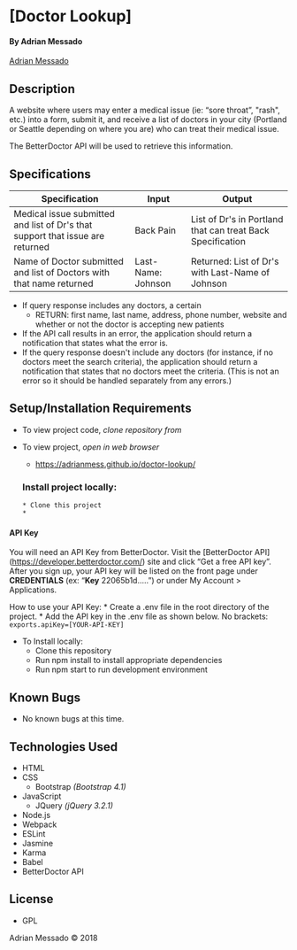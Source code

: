 # **[Doctor Lookup]**

#### By Adrian Messado
[Adrian Messado](https://github.com/adrianmess)
## Description
A website where users may enter a medical issue (ie: “sore throat”, "rash", etc.) into a form, submit it, and receive a list of doctors in your city (Portland or Seattle depending on where you are) who can treat their medical issue.

The BetterDoctor API will be used to retrieve this information.

## Specifications

| Specification | Input | Output |
| --- | --- | --- |
| Medical issue submitted and list of Dr's that support that issue are returned | Back Pain | List of Dr's in Portland that can treat Back Specification
| Name of Doctor submitted and list of Doctors with that name returned | Last-Name: Johnson | Returned: List of Dr's with Last-Name of Johnson

* If query response includes any doctors, a certain
  *  RETURN: first name, last name, address, phone number, website and whether or not the doctor is accepting new patients
* If the API call results in an error, the application should return a notification that states what the error is.
* If the query response doesn't include any doctors (for instance, if no doctors meet the search criteria), the application should return a notification that states that no doctors meet the criteria. (This is not an error so it should be handled separately from any errors.)

## Setup/Installation Requirements

* To view project code, _clone repository from_
* To view project, _open in web browser_
  *  https://adrianmess.github.io/doctor-lookup/

  ### Install project locally:

      * Clone this project
      *

#### API Key

You will need an API Key from BetterDoctor. Visit the [BetterDoctor API] (https://developer.betterdoctor.com/) site and click “Get a free API key”.
  After you sign up, your API key will be listed on the front page under **CREDENTIALS** (ex: “**Key** 22065b1d…..”) or under My Account > Applications.

  How to use your API Key:
    * Create a .env file in the root directory of the project.
    * Add the API key in the .env file as shown below. No brackets:
    ```
    exports.apiKey=[YOUR-API-KEY]
    ```

* To Install locally:
  * Clone this repository
  * Run npm install to install appropriate dependencies
  * Run npm start to run development environment

## Known Bugs
  * No known bugs at this time.


## Technologies Used

* HTML
* CSS
  * Bootstrap _(Bootstrap 4.1)_
* JavaScript
  * JQuery _(jQuery 3.2.1)_
* Node.js
* Webpack
* ESLint
* Jasmine
* Karma
* Babel
* BetterDoctor API

## License

* GPL

Adrian Messado © 2018

